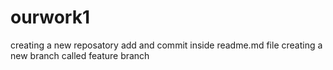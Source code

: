 # ourwork1
creating a new reposatory
add and commit inside readme.md file
creating a new branch called feature branch 
